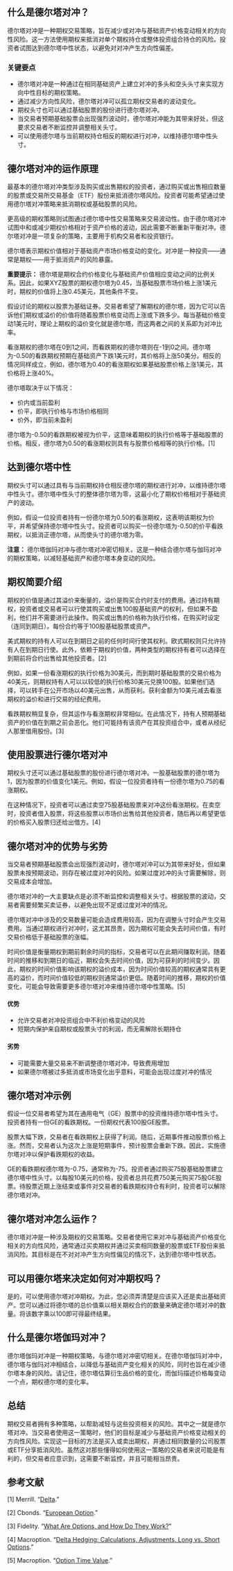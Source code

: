 ## 什么是德尔塔对冲？

德尔塔对冲是一种期权交易策略，旨在减少或对冲与基础资产价格变动相关的方向性风险。这一方法使用期权来抵消对单个期权持仓或整体投资组合持仓的风险。投资者试图达到德尔塔中性状态，以避免对对冲产生方向性偏差。

### 关键要点

- 德尔塔对冲是一种通过在相同基础资产上建立对冲的多头和空头头寸来实现方向中性目标的期权策略。
- 通过减少方向性风险，德尔塔对冲可以孤立期权交易者的波动变化。
- 期权头寸也可以通过基础股票的股份进行德尔塔对冲。
- 当交易者预期基础股票会出现强烈波动时，德尔塔对冲能为其带来好处，但这要求交易者不断监控并调整相关头寸。
- 可以使用德尔塔与当前期权持仓相反的期权进行对冲，以维持德尔塔中性头寸。

## 德尔塔对冲的运作原理

最基本的德尔塔对冲类型涉及购买或出售期权的投资者，通过购买或出售相应数量的股票或交易所交易基金（ETF）股份来抵消德尔塔风险。投资者可能希望通过使用德尔塔对冲策略来抵消期权或基础股票的风险。

更高级的期权策略则试图通过德尔塔中性交易策略来交易波动性。由于德尔塔对冲试图中和或减少期权价格相对于资产价格的波动，因此需要不断重新平衡对冲。德尔塔对冲是一项复杂的策略，主要用于机构交易者和投资银行。

德尔塔表示期权价值相对于基础资产市场价格变动的变化。对冲是一种投资——通常是期权——用于抵消资产的风险暴露。

**重要提示：** 德尔塔是期权合约价格变化与基础资产价值相应变动之间的比例关系。因此，如果XYZ股票的期权德尔塔为0.45，当基础股票市场价格上涨1美元时，期权的价值将上涨0.45美元，其他条件不变。

假设讨论的期权以股票为基础证券。交易者希望了解期权的德尔塔，因为它可以告诉他们期权或溢价的价值将随着股票价格变动而上涨或下跌多少。每当基础价格变动1美元时，理论上期权的溢价变化就是德尔塔，而这两者之间的关系即为对冲比率。

看涨期权的德尔塔在0到1之间，而看跌期权的德尔塔则在-1到0之间。德尔塔为-0.50的看跌期权预期在基础资产下跌1美元时，其价格将上涨50美分。相反的情况同样成立，例如，德尔塔为0.40的看涨期权如果基础股票价格上涨1美元，其价格将上涨40%。

德尔塔取决于以下情况：

- 价内或当前盈利
- 价平，即执行价格与市场价格相同
- 价外，即当前未盈利

德尔塔为-0.50的看跌期权被视为价平，这意味着期权的执行价格等于基础股票的价格。相反，德尔塔为0.50的看涨期权则具有与股票价格相等的执行价格。[1]

## 达到德尔塔中性

期权头寸可以通过具有与当前期权持仓相反德尔塔的期权进行对冲，以维持德尔塔中性头寸。德尔塔中性头寸的整体德尔塔为零，这最小化了期权价格相对于基础资产的波动。

例如，假设一位投资者持有一份德尔塔为0.50的看涨期权，这表明该期权为价平，并希望保持德尔塔中性头寸。投资者可以购买一份德尔塔为-0.50的价平看跌期权，以抵消正德尔塔，从而使头寸的德尔塔为零。

**注意：** 德尔塔伽玛对冲与德尔塔对冲密切相关。这是一种结合德尔塔与伽玛对冲的期权策略，以减轻基础资产和德尔塔本身变动的风险。

## 期权简要介绍

期权的价值是通过其溢价来衡量的，溢价是购买合约时支付的费用。通过持有期权，投资者或交易者可以行使其购买或出售100股基础资产的权利，但如果不盈利，他们并不需要进行此操作。购买或出售的价格称为执行价格，在购买时设定（连同到期日）。每份合约等于100股基础股票或资产。

美式期权的持有人可以在到期日之前的任何时间行使其权利。欧式期权则只允许持有人在到期日行使。此外，依赖于期权的价值，两种类型的期权持有者可以选择在到期前将合约出售给其他投资者。[2]

例如，如果一份看涨期权的执行价格为30美元，而到期时基础股票的交易价格为40美元，则期权持有人可以以较低的执行价格30美元兑换100股。如果他们选择，可以转手在公开市场以40美元出售，从而获利。获利金额为10美元减去看涨期权的溢价和进行交易的经纪费用。

看跌期权稍显复杂，但其运作与看涨期权非常相似。在此情况下，持有人预期基础资产的价值在到期之前会恶化。他们可能持有该资产在其投资组合中，或者从经纪人那里借用股份。[3]

## 使用股票进行德尔塔对冲

期权头寸还可以通过基础股票的股份进行德尔塔对冲。一股基础股票的德尔塔为1，因为股票的价值变化1美元。例如，假设一位投资者持有一份德尔塔为0.75的看涨期权。

在这种情况下，投资者可以通过卖空75股基础股票来对冲这份看涨期权。在卖空时，投资者借入股票，将这些股票以市场价出售给其他投资者，随后再以希望更低的价格买入股票归还给出借方。[4]

## 德尔塔对冲的优势与劣势

当交易者预期基础股票会出现强烈波动时，德尔塔对冲可以为其带来好处，但如果股票未按预期波动，则存在被过度对冲的风险。如果过度对冲的头寸需要解除，则交易成本会增加。

德尔塔对冲的一大主要缺点是必须不断监控和调整相关头寸。根据股票的波动，交易者需要频繁买卖证券，以避免出现不足或过度对冲的情况。

德尔塔对冲中涉及的交易数量可能会造成费用较高，因为在调整头寸时会产生交易费用。当通过期权进行对冲时，这尤其昂贵，因为期权可能会失去时间价值，有时交易价格低于基础股票的涨幅。

时间价值是衡量期权到期前剩余时间的指标，交易者可以在此期间赚取利润。随着时间的推移和到期日的临近，期权会失去时间价值，因为可获利的时间变少。因此，期权的时间价值影响该期权的溢价成本，因为时间价值较高的期权通常具有更高的溢价，而时间价值较低的期权则通常溢价更低。随着时间的推移，期权的价值变化，可能会导致需要更多德尔塔对冲来维持德尔塔中性策略。[5]

#### 优势

- 允许交易者对冲投资组合中不利价格变动的风险
- 短期内保护来自期权或股票头寸的利润，而无需解除长期持仓

#### 劣势

- 可能需要大量交易来不断调整德尔塔对冲，导致费用增加
- 如果德尔塔被过多抵消或市场变化出乎意料，可能会出现过度对冲的情况

## 德尔塔对冲示例

假设一位交易者希望为其在通用电气（GE）股票中的投资维持德尔塔中性头寸。投资者持有一份GE的看跌期权。一份期权代表100股GE股票。

股票大幅下跌，交易者在看跌期权上获得了利润。随后，近期事件推动股票价格上涨。然而，交易者认为这次上涨是短期事件，预计股票会重新下跌。因此，实施德尔塔对冲以保护看跌期权的收益。

GE的看跌期权德尔塔为-0.75，通常称为-75。投资者通过购买75股基础股票建立德尔塔中性头寸。以每股10美元的价格，投资者总共花费750美元购买75股GE股票。待股票近期上涨结束或事件对交易者的看跌期权持仓有利时，投资者可以解除德尔塔对冲。

## 德尔塔对冲怎么运作？

德尔塔对冲是一种涉及期权的交易策略。交易者使用它来对冲与基础资产价格变化相关的方向性风险，通常通过买卖期权并通过买卖相同数量的股票或ETF股份来抵消风险。其目标是在不对对冲产生方向性偏见的情况下，达到德尔塔中性状态。

## 可以用德尔塔来决定如何对冲期权吗？

是的，可以使用德尔塔对冲期权。为此，您必须弄清楚是应该买入还是卖出基础资产。您可以通过将德尔塔的总价值乘以相关期权合约的数量来确定德尔塔对冲的数量。将该数字乘以100即可得最终结果。

## 什么是德尔塔伽玛对冲？

德尔塔伽玛对冲是一种期权策略，与德尔塔对冲密切相关。在德尔塔伽玛对冲中，德尔塔与伽玛对冲相结合，以降低与基础资产变化相关的风险，同时也旨在减少德尔塔本身的风险。请记住，德尔塔估算衍生品价格的变化，而伽玛描述价格每变动一个点，期权德尔塔的变化率。

## 总结

期权交易者拥有多种策略，以帮助减轻与这些投资相关的风险。其中之一就是德尔塔对冲。当交易者使用这一策略时，他们的目标是减少与基础资产价格变动相关的方向性风险。实现这一目标的方法是买入或卖出期权，并通过相同数量的公司股票或ETF分享抵消风险。虽然这对那些懂得如何使用这一策略的交易者来说可能是有利的，但交易者应意识到，这需要不断监控，并且可能相当昂贵。

## 参考文献

[1] Merrill. “[Delta](https://www.merrilledge.com/investment-products/options/learn-understand-delta-options).”

[2] Cbonds. “[European Option](https://cbonds.com/glossary/european-option/).”

[3] Fidelity. “[What Are Options, and How Do They Work?](https://www.fidelity.com/learning-center/smart-money/what-are-options)”

[4] Macroption. “[Delta Hedging: Calculations, Adjustments, Long vs. Short Options](https://www.macroption.com/delta-hedging/).”

[5] Macroption. “[Option Time Value](https://www.macroption.com/option-time-value/).”